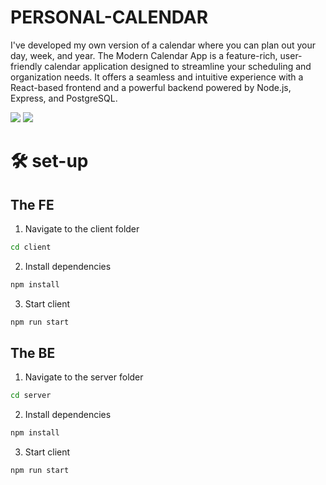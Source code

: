 # PERSONAL-CALENDAR

I've developed my own version of a calendar where you can plan out your day, week, and year. The Modern Calendar App is a feature-rich, user-friendly calendar application designed to streamline your scheduling and organization needs. It offers a seamless and intuitive experience with a React-based frontend and a powerful backend powered by Node.js, Express, and PostgreSQL.

![](mainPage.png)
![](LandingPage.png)

# 🛠️ set-up

## The FE

1. Navigate to the client folder

```bash
cd client
```

2. Install dependencies

```bash
npm install
```

3. Start client

```bash
npm run start
```

## The BE

1. Navigate to the server folder

```bash
cd server
```

2. Install dependencies

```bash
npm install
```

3. Start client

```bash
npm run start
```
